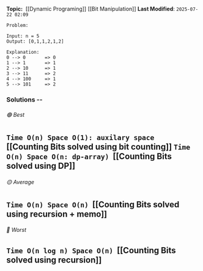 **Topic:**  [[Dynamic Programing]] [[Bit Manipulation]]
**Last Modified**:  `2025-07-22 02:09`

`Problem: `
```
Input: n = 5
Output: [0,1,1,2,1,2]

Explanation:
0 --> 0       => 0
1 --> 1       => 1
2 --> 10      => 1
3 --> 11      => 2
4 --> 100     => 1
5 --> 101     => 2
```

### Solutions -- 

###### 🟢 Best
 `Time O(n) Space O(1): auxilary space`  [[Counting Bits solved using bit counting]]
 `Time O(n) Space O(n: dp-array)`  [[Counting Bits solved using DP]]
----------------------------------------------------------------------------------------------
###### 🟡 Average
 `Time O(n) Space O(n)`  [[Counting Bits solved using recursion + memo]]
----------------------------------------------------------------------------------------------
###### 🔴 Worst
 `Time O(n log n) Space O(n)`  [[Counting Bits solved using recursion]]
----------------------------------------------------------------------------------------------

